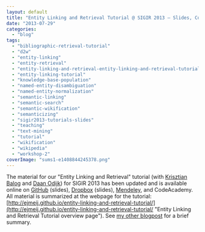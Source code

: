 ```yaml
---
layout: default
title: "Entity Linking and Retrieval Tutorial @ SIGIR 2013 – Slides, Code, and Bibliography"
date: "2013-07-29"
categories:
  - "blog"
tags:
  - "bibliographic-retrieval-tutorial"
  - "d2w"
  - "entity-linking"
  - "entity-retrieval"
  - "entity-linking-and-retrieval-entity-linking-and-retrieval-tutorial"
  - "entity-linking-tutorial"
  - "knowledge-base-population"
  - "named-entity-disambiguation"
  - "named-entity-normalization"
  - "semantic-linking"
  - "semantic-search"
  - "semantic-wikification"
  - "semanticizing"
  - "sigir2013-tutorials-slides"
  - "teaching"
  - "text-mining"
  - "tutorial"
  - "wikification"
  - "wikipedia"
  - "workshop-2"
coverImage: "sums1-e1408844245378.png"
---
```


The material for our "Entity Linking and Retrieval" tutorial (with [Krisztian Balog](http://krisztianbalog.com/) and [Daan Odijk](http://staff.science.uva.nl/~dodijk/)) for SIGIR 2013 has been updated and is available online on [GitHub](http://bit.ly/ELR-slides "Entity Linking and Retrieval GitHub repository") (slides), [Dropbox](http://bit.ly/ELR-slidesDropbox "Entity Linking and Retrieval Dropbox folder") (slides), [Mendeley](http://bit.ly/ELR-bib "Mendeley group on Entity Linking and Retrieval"), and CodeAcademy. All material is summarized at the webpage for the tutorial: [http://ejmeij.github.io/entity-linking-and-retrieval-tutorial/](http://ejmeij.github.io/entity-linking-and-retrieval-tutorial/ "Entity Linking and Retrieval Tutorial overview page"). See [my other blogpost](http://edgar.meij.pro/entity-linking-retrieval-www-2013/ "Entity Linking and Retrieval (WWW 2013)") for a brief summary.
